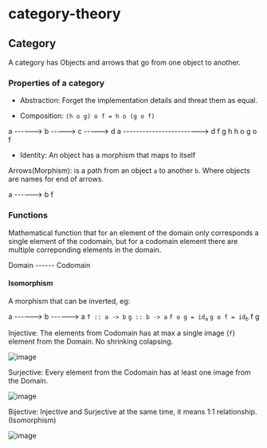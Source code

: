 # category-theory
## Category

A category has Objects and arrows that go from one object to another.

### Properties of a category

- Abstraction: Forget the implementation details and threat them as equal.

- Composition: `(h o g) o f = h o (g o f)`

a ------> b -----> c -----> d        a ------------------------> d
    f         g        h                       h o g o f

- Identity: An object has a morphism that maps to itself

Arrows(Morphism): is a path from an object `a` to another `b`. Where objects are names for end of arrows.

a ------> b
    f

### Functions  

Mathematical function that for an element of the domain only corresponds a single element of the codomain, but for a codomain element there are multiple correponding elements in the domain.

Domain ------ Codomain

#### Isomorphism

A morphism that can be inverted, eg:

a ------> b ------> a   `f :: a -> b`    `g :: b -> a`    `f o g = `<code>id<sub>a</sub></code> `g o f = `<code>id<sub>b</sub></code>
    f          g  

Injective: The elements from Codomain has at max a single image (`f`) element from the Domain. No shrinking colapsing.

![image](https://github.com/user-attachments/assets/08990457-a035-461e-b0c8-23b96d77ae7b)

Surjective: Every element from the Codomain has at least one image from the Domain.

![image](https://github.com/user-attachments/assets/5f1a6a76-ac7c-4d76-a1b0-341134d18361)


Bijective: Injective and Surjective at the same time, it means 1:1 relationship. (Isomorphism)

![image](https://github.com/user-attachments/assets/efcc001f-8c61-441b-b99d-049621308c89)

